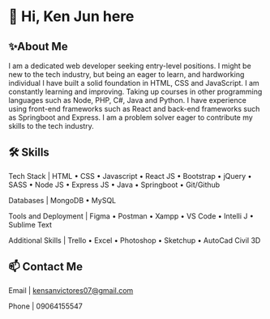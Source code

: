 # 👋 Hi, Ken Jun here
## ✨About Me
I am a dedicated web developer seeking entry-level positions. I might be new to the tech industry, but being an eager to learn, and hardworking individual I have built a solid foundation in HTML, CSS and JavaScript. I am constantly learning and improving. Taking up courses in other programming languages such as Node, PHP, C#, Java and Python. I have experience using front-end frameworks such as React and back-end frameworks such as Springboot and Express. I am a problem solver eager to contribute my skills to the tech industry.

## 🛠 Skills
Tech Stack | HTML • CSS • Javascript • React JS • Bootstrap • jQuery • SASS • Node JS • Express JS • Java • Springboot • Git/Github

Databases | MongoDB • MySQL

Tools and Deployment | Figma • Postman • Xampp • VS Code • Intelli J • Sublime Text

Additional Skills | Trello • Excel • Photoshop • Sketchup • AutoCad Civil 3D

## 📫 Contact Me
Email | kensanvictores07@gmail.com

Phone | 09064155547


<!---
Kenjunsnvctrs/Kenjunsnvctrs is a ✨ special ✨ repository because its `README.md` (this file) appears on your GitHub profile.
You can click the Preview link to take a look at your changes.
--->

